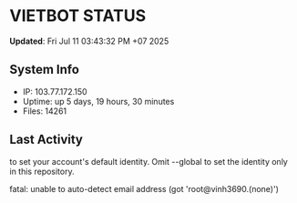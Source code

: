 # VIETBOT STATUS
**Updated**: Fri Jul 11 03:43:32 PM +07 2025

## System Info
- IP: 103.77.172.150
- Uptime: up 5 days, 19 hours, 30 minutes
- Files: 14261

## Last Activity

to set your account's default identity.
Omit --global to set the identity only in this repository.

fatal: unable to auto-detect email address (got 'root@vinh3690.(none)')
